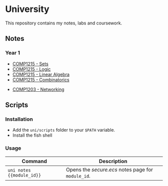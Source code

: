 # University

This repository contains my notes, labs and coursework.

## Notes

### Year 1

- [COMP1215 - Sets](./notes/latex/output/comp1215-sets.pdf)
- [COMP1215 - Logic](./notes/latex/output/comp1215-logic.pdf)
- [COMP1215 - Linear Algebra](./notes/latex/output/comp1215-linear-algebra.pdf)
- [COMP1215 - Combinatorics](./notes/latex/output/comp1215-combinatorics.pdf)
* [COMP1203 - Networking](./notes/md/comp1203-networking.pdf)
## Scripts

### Installation

- Add the `uni/scripts` folder to your `$PATH` variable.
- Install the fish shell

### Usage

| Command                   | Description                                        |
| ------------------------- | -------------------------------------------------- |
| `uni notes {{module_id}}` | Opens the _secure.ecs_ notes page for `module_id`. |
